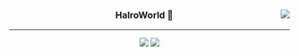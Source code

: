 <div align="center">

<img align="right" src="https://github-readme-stats.vercel.app/api?username=HalroWorld&show_icons=true">

### HalroWorld 🐣
 ---  
 <a href="https://github.com/HalroWorld"><img src="https://hits.seeyoufarm.com/api/count/incr/badge.svg?url=https%3A%2F%2Fgithub.com%2FHalroWorldcount_bg=%23000000&title_bg=%23000000&icon=github.svg&icon_color=%23E7E7E7&title=GitHub&edge_flat=false)"/></a>
<a href="https://halro.tistory.com"><img src="https://img.shields.io/badge/halro-E5511E?style=flat-square&logo=Tistory&logoColor=white"/></a>
<br>
<br>
<br>
<br>
</div>

 
<div>
<!--  <img src="https://github-readme-stats.vercel.app/api/top-langs/?username=HalroWorld&layout=compact"> -->
</div>
